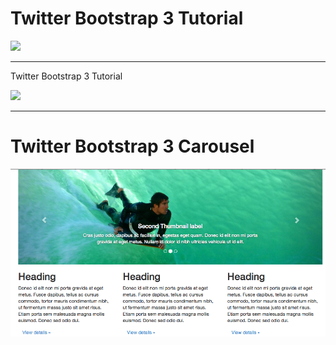 Twitter Bootstrap 3 Tutorial
================


![](https://raw2.github.com/robmccormack/twitterbootstrap/master/img/cclogo.jpg)

---

Twitter Bootstrap 3 Tutorial


![](https://raw2.github.com/robmccormack/twitterbootstrap/master/img/sceenshotsintel.png)


---

Twitter Bootstrap 3 Carousel
================

![](https://github.com/robmccormack/twitterbootstrap/blob/master/img/carousel.png)


